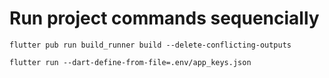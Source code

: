 # Run project commands sequencially

`flutter pub run build_runner build --delete-conflicting-outputs`

`flutter run --dart-define-from-file=.env/app_keys.json`
